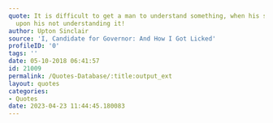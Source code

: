 ```yaml
---
quote: It is difficult to get a man to understand something, when his salary depends
  upon his not understanding it!
author: Upton Sinclair
source: 'I, Candidate for Governor: And How I Got Licked'
profileID: '0'
tags: ''
date: 05-10-2018 06:41:57
id: 21009
permalink: /Quotes-Database/:title:output_ext
layout: quotes
categories:
- Quotes
date: 2023-04-23 11:44:45.180083
---
```

